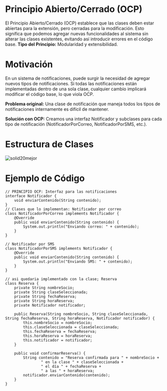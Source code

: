 # Principio Abierto/Cerrado (OCP)
El Principio Abierto/Cerrado (OCP) establece que las clases deben estar abiertas para la extensión, pero cerradas para la modificación. Esto significa que podemos agregar nuevas funcionalidades al sistema sin alterar las clases existentes, evitando así introducir errores en el código base.
**Tipo del Principio:** Modularidad y extensibilidad.

# Motivación
En un sistema de notificaciones, puede surgir la necesidad de agregar nuevos tipos de notificaciones. Si todas las notificaciones están implementadas dentro de una sola clase, cualquier cambio implicará modificar el código base, lo que viola OCP.

**Problema original:**
Una clase de notificación que maneja todos los tipos de notificaciones internamente es difícil de mantener.

**Solución con OCP:**
Creamos una interfaz Notificador y subclases para cada tipo de notificación (NotificadorPorCorreo, NotificadorPorSMS, etc.).

# Estructura de Clases
![solid20mejor](https://github.com/user-attachments/assets/cfb9ce34-40a8-4a22-a941-d96e76e4b37d)
# Ejemplo de Código

```
// PRINCIPIO OCP: Interfaz para las notificaciones
interface Notificador {
    void enviarContenido(String contenido);
}
// Clases que lo implementan: Notificador por correo
class NotificadorPorCorreo implements Notificador {
    @Override
    public void enviarContenido(String contenido) {
        System.out.println("Enviando correo: " + contenido);
    }
}

// Notificador por SMS
class NotificadorPorSMS implements Notificador {
    @Override
    public void enviarContenido(String contenido) {
        System.out.println("Enviando SMS: " + contenido);
    }
}
```
```
// asi quedaria implementado con la clase; Reserva 
class Reserva {
    private String nombreSocio;
    private String claseSeleccionada;
    private String fechaReserva;
    private String horaReserva;
    private Notificador notificador;

    public Reserva(String nombreSocio, String claseSeleccionada, String fechaReserva, String horaReserva, Notificador notificador) {
        this.nombreSocio = nombreSocio;
        this.claseSeleccionada = claseSeleccionada;
        this.fechaReserva = fechaReserva;
        this.horaReserva = horaReserva;
        this.notificador = notificador;
    }

    public void confirmarReserva() {
        String contenido = "Reserva confirmada para " + nombreSocio +
                " en la clase " + claseSeleccionada +
                " el día " + fechaReserva +
                " a las " + horaReserva;
        notificador.enviarContenido(contenido);
    }
}
```

